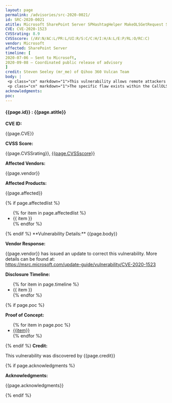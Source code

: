 ```yaml
---
layout: page
permalink: /advisories/src-2020-0021/
id: SRC-2020-0021
atitle: Microsoft SharePoint Server SPHashtagHelper MakeOLSGetRequest Server-Side Request Forgery Information Disclosure Vulnerability
CVE: CVE-2020-1523
CVSSrating: 8.9
CVSSscore: (/AV:N/AC:L/PR:L/UI:R/S:C/C:H/I:H/A:L/E:P/RL:O/RC:C)
vendor: Microsoft
affected: SharePoint Server
timeline: [
2020-07-06 – Sent to Microsoft,
2020-09-08 – Coordinated public release of advisory
]
credit: Steven Seeley (mr_me) of Qihoo 360 Vulcan Team
body: |
 <p class="cn" markdown="1">This vulnerability allows remote attackers disclose information and/or escalate privileges under certain conditions. Authentication is required to exploit this vulnerability.</p>
 <p class="cn" markdown="1">The specific flaw exists within the CallOLS function inside of the SPHashtagStoreManager class. The issue results from the lack of proper validation of user-supplied url parameter when performing web requests. An attacker can leverage this vulnerability to execute arbitrary web requests to protected resources.</p>
acknowledgments:
poc:
---
```


<h4><b>{{page.id}} : {{page.atitle}}</b></h4>

**CVE ID:**
<p class="cn">{{page.CVE}}</p>

**CVSS Score:**
<p class="cn">{{page.CVSSrating}}, <a href="https://nvd.nist.gov/vuln-metrics/cvss/v3-calculator?vector={{page.CVSSscore}}">{{page.CVSSscore}}</a></p>

**Affected Vendors:**
<p class="cn">{{page.vendor}}</p>

**Affected Products:**
<p class="cn">{{page.affected}}</p>
{% if page.affectedlist %}
<ul class="cn">
{% for item in page.affectedlist %}
  <li>{{ item }}</li>
{% endfor %}
</ul>
{% endif %}
**Vulnerability Details:**
{{page.body}}

**Vendor Response:**

<p class="cn">{{page.vendor}} has issued an update to correct this vulnerability. More details can be found at: <br />
<a href="https://msrc.microsoft.com/update-guide/vulnerability/CVE-2020-1523">https://msrc.microsoft.com/update-guide/vulnerability/CVE-2020-1523</a></p>

**Disclosure Timeline:**
<ul class="cn">
{% for item in page.timeline %}
  <li>{{ item }}</li>
{% endfor %}
</ul>
{% if page.poc %}

**Proof of Concept:**
<ul class="cn">
{% for item in page.poc %}
  <li><a href="{{item}}">{{item}}</a></li>
{% endfor %}
</ul>

{% endif %}
**Credit:**
<p class="cn">This vulnerability was discovered by {{page.credit}}</p>
{% if page.acknowledgments %}

**Acknowledgments:**
<p class="cn">{{page.acknowledgments}}</p>
{% endif %}
